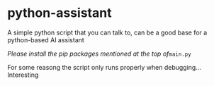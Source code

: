 # python-assistant

A simple python script that you can talk to, can be a good base for a python-based AI assistant

*Please install the pip packages mentioned at the top of*`main.py`

For some reasong the script only runs properly when debugging... Interesting